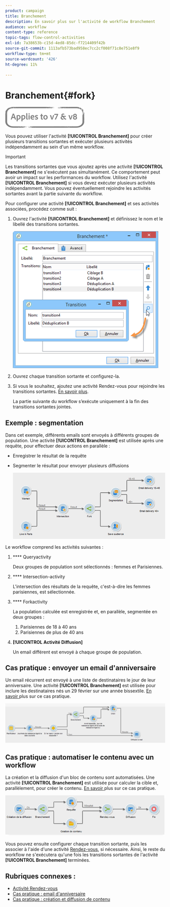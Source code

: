 ```yaml
---
product: campaign
title: Branchement
description: En savoir plus sur l'activité de workflow Branchement
audience: workflow
content-type: reference
topic-tags: flow-control-activities
exl-id: 7a38653b-c15d-4ed8-85dc-f7214409f42b
source-git-commit: 1113afb573bad958ec7cc2cf008f71c8e751e8f9
workflow-type: tm+mt
source-wordcount: '426'
ht-degree: 11%

---
```


# Branchement{#fork}

![](../../assets/common.svg)

Vous pouvez utiliser l&#39;activité **[!UICONTROL Branchement]** pour créer plusieurs transitions sortantes et exécuter plusieurs activités indépendamment au sein d&#39;un même workflow.

>[!IMPORTANT]
>
>Les transitions sortantes que vous ajoutez après une activité **[!UICONTROL Branchement]** ne s&#39;exécutent pas simultanément. Ce comportement peut avoir un impact sur les performances du workflow. Utilisez l&#39;activité **[!UICONTROL Branchement]** si vous devez exécuter plusieurs activités indépendamment. Vous pouvez éventuellement rejoindre les activités sortantes avant la partie suivante du workflow.

Pour configurer une activité **[!UICONTROL Branchement]** et ses activités associées, procédez comme suit :

1. Ouvrez l&#39;activité **[!UICONTROL Branchement]** et définissez le nom et le libellé des transitions sortantes.

   ![](assets/s_user_segmentation_fork.png)

1. Ouvrez chaque transition sortante et configurez-la.
1. Si vous le souhaitez, ajoutez une activité Rendez-vous pour rejoindre les transitions sortantes. [En savoir plus](and-join.md).

   La partie suivante du workflow s’exécute uniquement à la fin des transitions sortantes jointes.

## Exemple : segmentation

Dans cet exemple, différents emails sont envoyés à différents groupes de population. Une activité **[!UICONTROL Branchement]** est utilisée après une requête, pour effectuer deux actions en parallèle :

* Enregistrer le résultat de la requête
* Segmenter le résultat pour envoyer plusieurs diffusions

   ![L&#39;activité branchement suit l&#39;intersection de deux requêtes et précède une activité de mise à jour de liste et de partage.](assets/wkf_fork_example.png)

Le workflow comprend les activités suivantes :

1. **** Queryactivity

   Deux groupes de population sont sélectionnés : femmes et Parisiennes.

1. **** Intersection-activity

   L&#39;intersection des résultats de la requête, c&#39;est-à-dire les femmes parisiennes, est sélectionnée.

1. **** Forkactivity

   La population calculée est enregistrée et, en parallèle, segmentée en deux groupes :

   1. Parisiennes de 18 à 40 ans
   1. Parisiennes de plus de 40 ans

1. **[!UICONTROL Activité Diffusion]**

   Un email différent est envoyé à chaque groupe de population.

## Cas pratique : envoyer un email d&#39;anniversaire

Un email récurrent est envoyé à une liste de destinataires le jour de leur anniversaire. Une activité **[!UICONTROL Branchement]** est utilisée pour inclure les destinataires nés un 29 février sur une année bissextile. [En savoir ](sending-a-birthday-email.md) plus sur ce cas pratique.

![L&#39;activité branchement suit une activité de test et précède deux activités de requête.](assets/birthday-workflow_usecase_1.png)

## Cas pratique : automatiser le contenu avec un workflow

La création et la diffusion d&#39;un bloc de contenu sont automatisées. Une activité **[!UICONTROL Branchement]** est utilisée pour calculer la cible et, parallèlement, pour créer le contenu. [En savoir ](../../delivery/using/automating-via-workflows.md#creating-the-delivery-and-its-content) plus sur ce cas pratique.

![L&#39;activité Branchement suit une activité de diffusion et précède une activité de requête et une activité de gestion de contenu, toutes deux reliées par une activité Rendez-vous .](../../delivery/using/assets/d_ncs_content_workflow10.png)

Vous pouvez ensuite configurer chaque transition sortante, puis les associer à l&#39;aide d&#39;une activité [Rendez-vous](and-join.md), si nécessaire. Ainsi, le reste du workflow ne s&#39;exécutera qu&#39;une fois les transitions sortantes de l&#39;activité **[!UICONTROL Branchement]** terminées.

## Rubriques connexes :

* [Activité Rendez-vous](and-join.md)
* [Cas pratique : email d&#39;anniversaire](sending-a-birthday-email.md)
* [Cas pratique : création et diffusion de contenu](../../delivery/using/automating-via-workflows.md#creating-the-delivery-and-its-content)